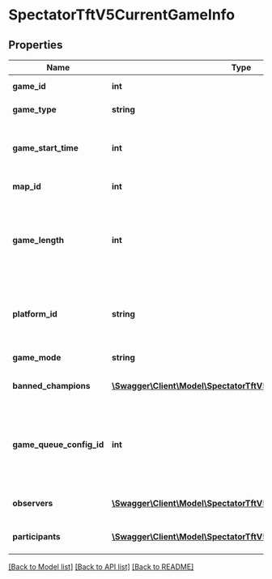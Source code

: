 # SpectatorTftV5CurrentGameInfo

## Properties
Name | Type | Description | Notes
------------ | ------------- | ------------- | -------------
**game_id** | **int** | The ID of the game | 
**game_type** | **string** | The game type | 
**game_start_time** | **int** | The game start time represented in epoch milliseconds | 
**map_id** | **int** | The ID of the map | 
**game_length** | **int** | The amount of time in seconds that has passed since the game started | 
**platform_id** | **string** | The ID of the platform on which the game is being played | 
**game_mode** | **string** | The game mode | 
**banned_champions** | [**\Swagger\Client\Model\SpectatorTftV5BannedChampion[]**](SpectatorTftV5BannedChampion.md) | Banned champion information | 
**game_queue_config_id** | **int** | The queue type (queue types are documented on the Game Constants page) | [optional] 
**observers** | [**\Swagger\Client\Model\SpectatorTftV5Observer**](SpectatorTftV5Observer.md) | The observer information | 
**participants** | [**\Swagger\Client\Model\SpectatorTftV5CurrentGameParticipant[]**](SpectatorTftV5CurrentGameParticipant.md) | The participant information | 

[[Back to Model list]](../README.md#documentation-for-models) [[Back to API list]](../README.md#documentation-for-api-endpoints) [[Back to README]](../README.md)


